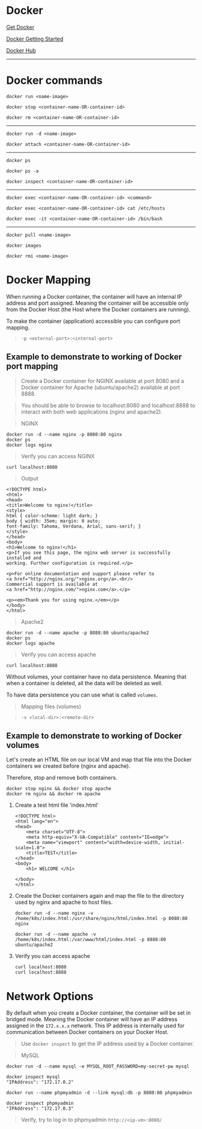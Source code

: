 
# Docker

[Get Docker](https://docs.docker.com/get-docker/)

[Docker Getting Started](https://docs.docker.com/get-started/)

[Docker Hub](https://hub.docker.com/)

---

# Docker commands


````
docker run <name-image>
````

````
docker stop <container-name-OR-container-id>
````
````
docker rm <container-name-OR-container-id>
````
---

````
docker run -d <name-image>
````
````
docker attach <container-name-OR-container-id>
````
---
````
docker ps
````

````
docker ps -a
````

````
docker inspect <container-name-OR-container-id>
````
---

````
docker exec <container-name-OR-container-id> <command>
````

````
docker exec <container-name-OR-container-id> cat /etc/hosts
````

````
docker exec -it <container-name-OR-container-id> /bin/bash
````

---

````
docker pull <name-image>
````

````
docker images
````
````
docker rmi <name-image>
````

# Docker Mapping

When running a Docker container, the container will have an internal IP address and port assigned.
Meaning the container will be accessible only from the Docker Host (the Host where the Docker containers are running).

To make the container (application) accessible you can configure port mapping.
> `-p <external-port>:<internal-port>`

## Example to demonstrate to working of Docker port mapping

> Create a Docker container for NGINX available at port 8080 and a Docker container for Apache (ubuntu/apache2) available at port 8888.

> You should be able to browse to localhost:8080 and localhost:8888 to interact with both web applications (nginx and apache2).


> NGINX
````
docker run -d --name nginx -p 8080:80 nginx
docker ps
docker logs nginx
````
> Verify you can access NGINX
````
curl localhost:8080
````
> Output
````
<!DOCTYPE html>
<html>
<head>
<title>Welcome to nginx!</title>
<style>
html { color-scheme: light dark; }
body { width: 35em; margin: 0 auto;
font-family: Tahoma, Verdana, Arial, sans-serif; }
</style>
</head>
<body>
<h1>Welcome to nginx!</h1>
<p>If you see this page, the nginx web server is successfully installed and
working. Further configuration is required.</p>

<p>For online documentation and support please refer to
<a href="http://nginx.org/">nginx.org</a>.<br/>
Commercial support is available at
<a href="http://nginx.com/">nginx.com</a>.</p>

<p><em>Thank you for using nginx.</em></p>
</body>
</html>
````



> Apache2
````
docker run -d --name apache -p 8888:80 ubuntu/apache2
docker ps
docker logs apache
````
> Verify you can access apache
````
curl localhost:8888
````


Without volumes, your container have no data persistence. Meaning that when a container is deleted, all the data will be deleted as well. 

To have data persistence you can use what is called ``volumes``.

> Mapping files (volumes)

> `-v <local-dir>:<remote-dir>`


## Example to demonstrate to working of Docker volumes

Let's create an HTML file on our local VM and map that file into the Docker containers we created before (nginx and apache).

Therefore, stop and remove both containers.
````
docker stop nginx && docker stop apache
docker rm nginx && docker rm apache
````

1. Create a test html file 'index.html'

    ````
    <!DOCTYPE html>
    <html lang="en">
    <head>
        <meta charset="UTF-8">
        <meta http-equiv="X-UA-Compatible" content="IE=edge">
        <meta name="viewport" content="width=device-width, initial-scale=1.0">
        <title>TEST</title>
    </head>
    <body>
        <h1> WELCOME </h1>
        
    </body>
    </html>
    ````

2. Create the Docker containers again and map the file to the directory used by nginx and apache to host files.

    ````
    docker run -d --name nginx -v /home/k8s/index.html:/usr/share/nginx/html/index.html -p 8080:80 nginx
    ````
    ````
    docker run -d --name apache -v /home/k8s/index.html:/var/www/html/index.html -p 8888:80 ubuntu/apache2
    ````

3. Verify you can access apache

    ````
    curl localhost:8080
    curl localhost:8888
    ````


# Network Options
By default when you create a Docker container, the container will be set in bridged mode. Meaning the Docker container will have an IP address assigned in the `172.x.x.x` network. This IP address is internally used for communication between Docker containers on your Docker Host.

> Use ``docker inspect`` to get the IP address used by a Docker container.



> MySQL

````
docker run -d --name mysql -e MYSQL_ROOT_PASSWORD=my-secret-pw mysql
````

````
docker inspect mysql 
"IPAddress": "172.17.0.2"
````

````
docker run --name phpmyadmin -d --link mysql:db -p 8080:80 phpmyadmin
````

````
docker inspect phpmyadmin 
"IPAddress": "172.17.0.3"
````


> Verify, try to log in to phpmyadmin 
``http://<ip-vm>:8080/`` 